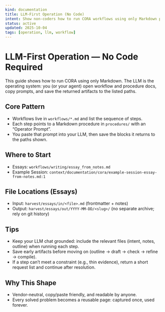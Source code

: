 ```yaml
---
kind: documentation
title: LLM-First Operation (No Code)
intent: Show non-coders how to run CORA workflows using only Markdown prompts and files
status: active
updated: 2025-10-04
tags: [operation, llm, workflow]
---
```


# LLM-First Operation — No Code Required

This guide shows how to run CORA using only Markdown. The LLM is the operating system: you (or your agent) open workflow and procedure docs, copy prompts, and save the returned artifacts to the listed paths.

## Core Pattern
- Workflows live in `workflows/*.md` and list the sequence of steps.
- Each step points to a Markdown procedure in `procedures/` with an “Operator Prompt”.
- You paste that prompt into your LLM, then save the blocks it returns to the paths shown.

## Where to Start
- Essays: `workflows/writing/essay_from_notes.md`
 - Example Session: `context/documentation/cora/example-session-essay-from-notes.md:1`

## File Locations (Essays)
- Input: `harvest/essays/in/<file>.md` (frontmatter + notes)
- Output: `harvest/essays/out/YYYY-MM-DD/<slug>/` (no separate archive; rely on git history)

## Tips
- Keep your LLM chat grounded: include the relevant files (intent, notes, outline) when running each step.
- Save early artifacts before moving on (outline → draft → check → refine → compile).
- If a step can’t meet a constraint (e.g., thin evidence), return a short request list and continue after resolution.

## Why This Shape
- Vendor-neutral, copy/paste friendly, and readable by anyone.
- Every solved problem becomes a reusable page: captured once, used forever.
